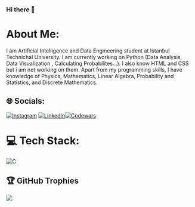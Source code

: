 ### Hi there 👋

# About Me:
I am Artificial Intelligence and Data Engineering student at Istanbul Technichal University. I am currently working on Python (Data Analysis, Data Visualization , Calculating Probabilites...). I also know HTML and CSS but i am not working on them. Apart from my programming skills, I have knowledge of Physics, Mathematics, Linear Algebra, Probability and Statistics, and Discrete Mathematics. 


## 🌐 Socials:
[![Instagram](https://img.shields.io/badge/Instagram-%23E4405F.svg?logo=Instagram&logoColor=white)](https://www.instagram.com/omerzzeybek9) [![LinkedIn](https://img.shields.io/badge/LinkedIn-%230077B5.svg?logo=linkedin&logoColor=white)](www.linkedin.com/in/ömer-faruk-zeybek-455896281)[![Codewars](https://img.shields.io/badge/Codewars-000000?style=for-the-badge&logo=codewars&logoColor=white)](https://www.codewars.com/users/itu-itis22-zeybeko22) 

# 💻 Tech Stack:
![C](https://img.shields.io/badge/python-%2300599C.svg?style=for-the-badge&logo=c&logoColor=white)

## 🏆 GitHub Trophies
![](https://github-profile-trophy.vercel.app/?username=itu-itis22-zeybeko22&theme=onedark&no-frame=true&no-bg=true&margin-w=4)
